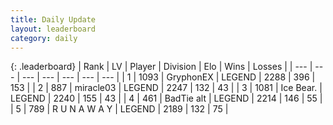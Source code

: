 ```yaml
---
title: Daily Update
layout: leaderboard
category: daily
---
```


{: .leaderboard}
| Rank | LV | Player | Division | Elo | Wins | Losses |
| --- | --- | --- | --- | --- | --- | --- |
| <span data-change="0">1</span> | 1093 | <span title="ID: 315148">GryphonEX</span> | LEGEND | <span data-change="12">2288</span> | <span data-change="14">396</span> | <span data-change="2">153</span> |
| <span data-change="0">2</span> | 887 | <span title="ID: 416373">miracle03</span> | LEGEND | <span data-change="0">2247</span> | <span data-change="0">132</span> | <span data-change="0">43</span> |
| <span data-change="0">3</span> | 1081 | <span title="ID: 417840">Ice Bear.</span> | LEGEND | <span data-change="26">2240</span> | <span data-change="5">155</span> | <span data-change="0">43</span> |
| <span data-change="0">4</span> | 461 | <span title="ID: 382502">BadTie alt</span> | LEGEND | <span data-change="0">2214</span> | <span data-change="0">146</span> | <span data-change="0">55</span> |
| <span data-change="1">5</span> | 789 | <span title="ID: 66144">R U N A W A Y</span> | LEGEND | <span data-change="22">2189</span> | <span data-change="5">132</span> | <span data-change="1">75</span> |